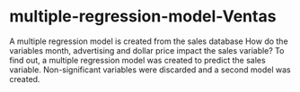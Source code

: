 # multiple-regression-model-Ventas
A multiple regression model is created from the sales database
How do the variables month, advertising and dollar price impact the sales variable? 
To find out, a multiple regression model was created to predict the sales variable. 
Non-significant variables were discarded and a second model was created.
